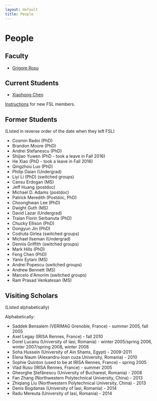 ```yaml
---
layout: default
title: People
---
```


# People

## Faculty

- [Grigore Rosu](grigore-rosu/index.html)

## Current Students

- [Xiaohong Chen](xiaohong-chen/index.html)

[Instructions](/fsl//other-pages/instructions-for-new-fsl-members.html) for new FSL members.

## Former Students

(Listed in reverse order of the date when they left FSL)

- Cosmin Radoi (PhD)
- Brandon Moore (PhD)
- Andrei Stefanescu (PhD)
- Shijiao Yuwen (PhD - took a leave in Fall 2016)
- He Xiao (PhD - took a leave in Fall 2016)
- Qingzhou Luo (PhD)
- Philip Daian (Undergrad)
- Liyi Li (PhD) (switched groups)
- Cansu Erdogan (MS)
- Jeff Huang (postdoc)
- Michael D. Adams (postdoc)
- Patrick Meredith (Postdoc, PhD)
- Choonghwan Lee (PhD)
- Dwight Guth (MS)
- David Lazar (Undergrad)
- Traian Florin Serbanuta (PhD)
- Chucky Ellison (PhD)
- Dongyun Jin (PhD)
- Codruta Girlea (switched groups)
- Michael Ilseman (Undergrad)
- Dennis Griffith (switched groups)
- Mark Hills (PhD)
- Feng Chen (PhD)
- Yaniv Eytani (MS)
- Andrei Popescu (switched groups)
- Andrew Bennett (MS)
- Marcelo d'Amorim (switched groups)
- Ram Prasad Venkatesan (MS)

## Visiting Scholars

(Listed alphabetically)

Alphabetically:

- Saddek Bensalem (VERIMAG Grenoble, France) - summer 2005, fall 2005
- Axel Legay (IRISA Rennes, France) - fall 2010
- Dorel Lucanu (University of Iasi, Romania) - winter 2005/spring 2006, winter 2007/spring 2008, winter 2008
- Soha Hussein (University of Ain Shams, Egypt) - 2009-2011
- Elena Naum (Alexandru-Ioan cuza University, Romania) - 2010
- Sophie Quinton (used to be at IRISA Rennes, France) - spring 2005
- Vlad Rusu (IRISA Rennes, France) - summer 2005
- Gheorghe Ștefănescu (University of Bucharest, Romania) - 2008
- Fan Zhang (Northwestern Polytechnical University, China) - 2013
- Zhiqiang Liu (Northwestern Polytechnical University, China) - 2013
- Denis Bogdanas (University of Iasi, Romania) - 2014
- Radu Mereuta (University of Iasi, Romania) - 2014

